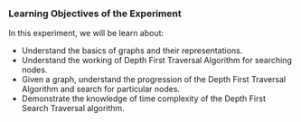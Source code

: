 ### Learning Objectives of the Experiment

In this experiment, we will be learn about:

   - Understand the basics of graphs and their representations.
   - Understand the working of Depth First Traversal Algorithm for searching nodes.
   - Given a graph, understand the progression of the Depth First Traversal Algorithm and search for particular nodes.
   - Demonstrate the knowledge of time complexity of the Depth First Search Traversal algorithm.

